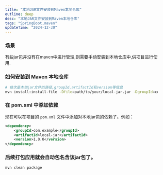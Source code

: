 ```yaml
---
title: "本地JAR文件安装到Maven本地仓库"
outline: deep
desc: "本地JAR文件安装到Maven本地仓库"
tags: "SpringBoot,maven"
updateTime: "2024-12-30"
---
```


### 场景
有些jar包并没有在maven中进行管理,则需要手动安装到本地仓库中,供项目进行使用.

### 如何安装到 Maven 本地仓库

```bash
# 依次是本地jar文件的路径,groupId,artifactId和version等信息
mvn install:install-file -Dfile=path/to/your/local-jar.jar -DgroupId=com.example -DartifactId=local-jar -Dversion=1.0.0 -Dpackaging=jar
```

### 在 pom.xml 中添加依赖
现在可以在项目的 `pom.xml` 文件中添加对本地jar包的依赖了。例如：

```xml
<dependency>
    <groupId>com.example</groupId>
    <artifactId>local-jar</artifactId>
    <version>1.0.0</version>
</dependency>
```

### 后续打包应用就会自动包名含该jar包了。
```bash
mvn clean package
```







